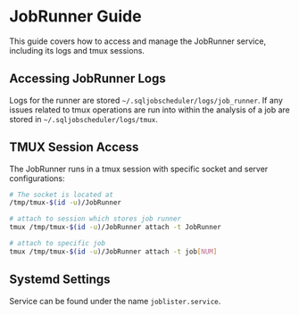 # JobRunner Guide

This guide covers how to access and manage the JobRunner service, including its logs and tmux sessions.

## Accessing JobRunner Logs

Logs for the runner are stored `~/.sqljobscheduler/logs/job_runner`. If any issues related to tmux operations are run into within the analysis of a job are stored in `~/.sqljobscheduler/logs/tmux`.

## TMUX Session Access

The JobRunner runs in a tmux session with specific socket and server configurations:

```bash
# The socket is located at
/tmp/tmux-$(id -u)/JobRunner

# attach to session which stores job runner
tmux /tmp/tmux-$(id -u)/JobRunner attach -t JobRunner

# attach to specific job
tmux /tmp/tmux-$(id -u)/JobRunner attach -t job[NUM]
```

## Systemd Settings

Service can be found under the name `joblister.service`.
